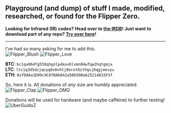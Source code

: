 ## Playground (and dump) of stuff I made, modified, researched, or found for the Flipper Zero.
**Looking for Infrared (IR) codes? Head over to [the IRDB](https://github.com/UberGuidoZ/Flipper-IRDB)! Just want to download part of any repo? [Try over here](https://uberguidoz.github.io/DownGit/)!**

-----

I've had so many asking for me to add this.<br>
![Flipper_Blush](https://user-images.githubusercontent.com/57457139/183561666-4424a3cc-679b-4016-a368-24f7e7ad0a88.jpg) ![Flipper_Love](https://user-images.githubusercontent.com/57457139/183561692-381d37bd-264f-4c88-8877-e58d60d9be6e.jpg)

**BTC**: `bc1qx064fg559qhgnlp4kuv6lvmn04wfqw2hqtgmja`<br>
**LTC**: `ltc1q3d5dzjqvyq0x8vhtj8erxt6zthqsj6qgjmevyu`<br>
**ETH**: `0xfD0Aa1D99c9C0fBAb042a506500e625214D15F5f`<br>

So, here it is. All donations of *any* size are humbly appreciated.<br>
![Flipper_Clap](https://user-images.githubusercontent.com/57457139/183561789-2e853ede-8ef7-41e8-a67c-716225177e5d.jpg) ![Flipper_OMG](https://user-images.githubusercontent.com/57457139/183561787-e21bdc1e-b316-4e67-b327-5129503d0313.jpg)

Donations will be used for hardware (and maybe caffeine) to further testing!<br>
![UberGuidoZ](https://cdn.discordapp.com/emojis/1000632669622767686.gif)
